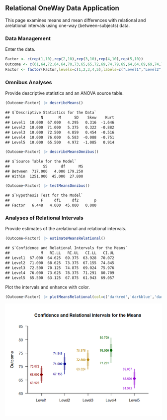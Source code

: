 ## Relational OneWay Data Application

This page examines means and mean differences with relational and arelational intervals using one-way (between-subjects) data.

### Data Management

Enter the data.

```r
Factor <- c(rep(1,10),rep(2,10),rep(3,10),rep(4,10),rep(5,10))
Outcome <- c(61,64,72,64,64,70,73,65,65,72,69,74,79,69,64,64,69,69,74,79,70,75,80,80,70,65,70,75,70,70,70,80,85,75,70,65,75,75,85,80,65,55,70,65,65,70,70,60,65,70)
Factor <- factor(Factor,levels=c(1,2,3,4,5),labels=c("Level1","Level2","Level3","Level4","Level5"))
```

### Omnibus Analyses

Provide descriptive statistics and an ANOVA source table.

```r
(Outcome~Factor) |> describeMeans()
```

```
## $`Descriptive Statistics for the Data`
##              N       M      SD    Skew    Kurt
## Level1  10.000  67.000   4.295   0.316  -1.646
## Level2  10.000  71.000   5.375   0.322  -0.882
## Level3  10.000  72.500   4.859   0.454  -0.516
## Level4  10.000  76.000   6.583  -0.088  -0.751
## Level5  10.000  65.500   4.972  -1.085   0.914
```

```r
(Outcome~Factor) |> describeMeansOmnibus()
```

```
## $`Source Table for the Model`
##               SS      df      MS
## Between  717.000   4.000 179.250
## Within  1251.000  45.000  27.800
```

```r
(Outcome~Factor) |> testMeansOmnibus()
```

```
## $`Hypothesis Test for the Model`
##              F     df1     df2       p
## Factor   6.448   4.000  45.000   0.000
```

### Analyses of Relational Intervals

Provide estimates of the arelational and relational intervals.

```r
(Outcome~Factor) |> estimateMeansRelational()
```

```
## $`Confidence and Relational Intervals for the Means`
##              M   RI.LL   RI.UL   CI.LL   CI.UL
## Level1  67.000  64.625  69.375  63.928  70.072
## Level2  71.000  68.625  73.375  67.155  74.845
## Level3  72.500  70.125  74.875  69.024  75.976
## Level4  76.000  73.625  78.375  71.291  80.709
## Level5  65.500  63.125  67.875  61.943  69.057
```

Plot the intervals and enhance with color.

```r
(Outcome~Factor) |> plotMeansRelational(col=c('darkred','darkblue','darkgoldenrod','darkgreen','darkviolet'))
```

![](figures/Relational-OneWay-RelationalB-1.png)<!-- -->
